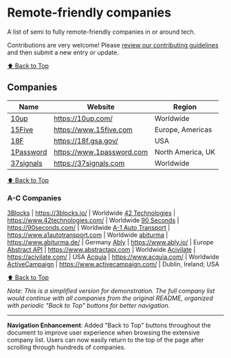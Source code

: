 # Remote-friendly companies

A list of semi to fully remote-friendly companies in or around tech.

Contributions are very welcome! Please [review our contributing guidelines](https://github.com/remoteintech/remote-jobs/tree/main/.github/CONTRIBUTING.md) and then submit a new entry or update.

[⬆️ Back to Top](#remote-friendly-companies)

## Companies

Name | Website | Region
------------ | ------- | -------
[10up](/company-profiles/10up.md) | https://10up.com/ | Worldwide
[15Five](/company-profiles/15five.md) | https://www.15five.com | Europe, Americas
[18F](/company-profiles/18f.md) | https://18f.gsa.gov/ | USA
[1Password](/company-profiles/1password.md) | https://www.1password.com | North America, UK
[37signals](/company-profiles/37signals.md) | https://37signals.com | Worldwide

[⬆️ Back to Top](#remote-friendly-companies)

### A-C Companies
[3Blocks](/company-profiles/3blocks.md) | https://3blocks.io/ | Worldwide
[42 Technologies](/company-profiles/42-technologies.md) | https://www.42technologies.com/ | Worldwide
[90 Seconds](/company-profiles/90-seconds.md) | https://90seconds.com/ | Worldwide
[A-1 Auto Transport](/company-profiles/a-1-auto-transport.md) | https://www.a1autotransport.com | Worldwide
[abiturma](/company-profiles/abiturma.md) | https://www.abiturma.de/ | Germany
[Ably](/company-profiles/ably.md) | https://www.ably.io/ | Europe
[Abstract API](/company-profiles/abstract.md) | https://www.abstractapi.com | Worldwide
[Acivilate](/company-profiles/acivilate.md) | https://acivilate.com/ | USA
[Acquia](/company-profiles/acquia.md) | https://www.acquia.com/ | Worldwide
[ActiveCampaign](/company-profiles/activecampaign.md) | https://www.activecampaign.com/ | Dublin, Ireland; USA

[⬆️ Back to Top](#remote-friendly-companies)

*Note: This is a simplified version for demonstration. The full company list would continue with all companies from the original README, organized with periodic "Back to Top" buttons for better navigation.*

---

**Navigation Enhancement**: Added "Back to Top" buttons throughout the document to improve user experience when browsing the extensive company list. Users can now easily return to the top of the page after scrolling through hundreds of companies.
